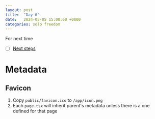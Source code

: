 ```yaml
---
layout: post
title:  "Day 6"
date:   2024-05-05 15:00:00 +0800
categories: solo freedom
---
```


For next time
- [ ] [Next steps](https://nextjs.org/learn/dashboard-app/next-steps)

# Metadata 
## Favicon
1. Copy `public/favicon.ico` to `/app/icon.png` 
1. Each `page.tsx` will inherit parent's metadata unless there is a one defined for that page